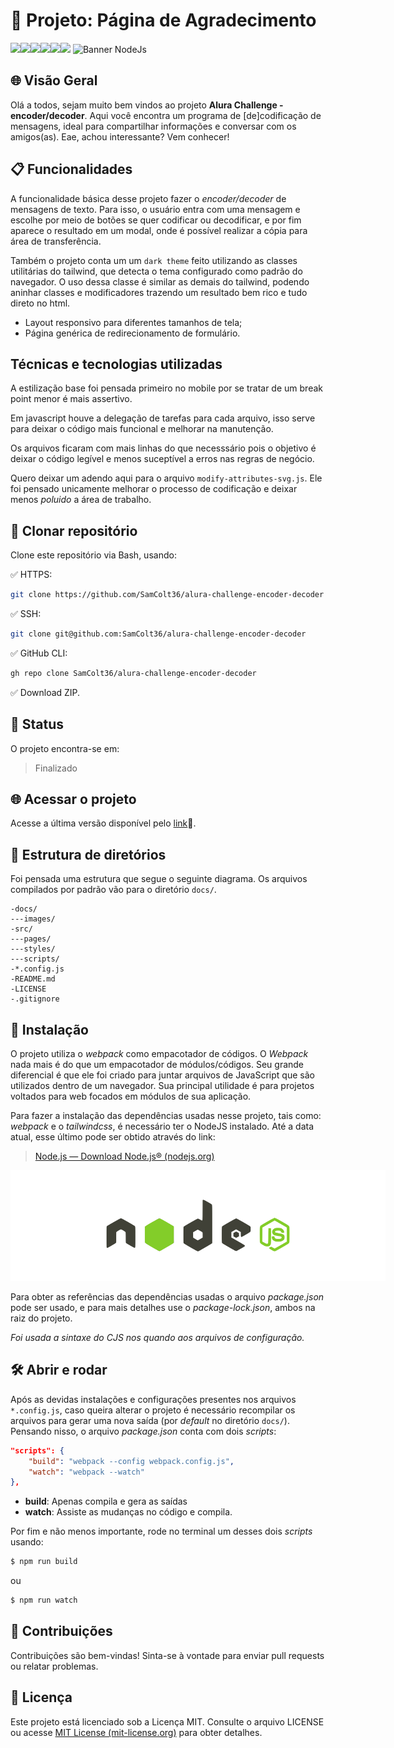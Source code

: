 
# 🚀 Projeto: Página de Agradecimento
![](https://img.shields.io/badge/JavaScript-F7DF1E?style=for-the-badge&logo=javascript&logoColor=black)![](https://img.shields.io/badge/HTML5-E34F26?style=for-the-badge&logo=html5&logoColor=white)![](https://img.shields.io/badge/CSS3-1572B6?style=for-the-badge&logo=css3&logoColor=white)![](https://img.shields.io/badge/Tailwind_CSS-38B2AC?style=for-the-badge&logo=tailwind-css&logoColor=white)![](https://img.shields.io/badge/Visual_Studio-5C2D91?style=for-the-badge&logo=visual%20studio&logoColor=white)![](https://img.shields.io/badge/jQuery-0769AD?style=for-the-badge&logo=jquery&logoColor=white)
<img title="a Node" alt="Banner NodeJs" src="./docs/images/banner.png"
style="max-width: 600px">   

## 🌐 Visão Geral

Olá a todos, sejam muito bem vindos ao projeto **Alura Challenge - encoder/decoder**. Aqui você encontra um programa de [de]codificação de mensagens, ideal para compartilhar informações e conversar com os amigos(as). Eae, achou interessante? Vem conhecer!

## 📋 Funcionalidades
A funcionalidade básica desse projeto fazer o *encoder/decoder* de mensagens de texto. Para isso, o usuário entra com uma mensagem e escolhe por meio de botões se quer codificar ou decodificar, e por fim aparece o resultado em um modal, onde é possível realizar a cópia para área de transferência.

Também o projeto conta um um `dark theme` feito utilizando as classes utilitárias do tailwind, que detecta o tema configurado como padrão do navegador. O uso dessa classe é similar as demais do tailwind, podendo aninhar classes e modificadores trazendo um resultado bem rico e tudo direto no html.

- Layout responsivo para diferentes tamanhos de tela;
- Página genérica de redirecionamento de formulário.

##  Técnicas e tecnologias utilizadas
A estilização base foi pensada primeiro no mobile por se tratar de um break point menor é mais assertivo.
  
Em javascript houve a delegação de tarefas para cada arquivo, isso serve para deixar o código mais funcional e melhorar na manutenção.

Os arquivos ficaram com mais linhas do que necesssário pois o objetivo é deixar o código legível e menos suceptível a erros nas regras de negócio.

Quero deixar um adendo aqui para o arquivo `modify-attributes-svg.js`. Ele foi pensado unicamente melhorar o processo de codificação e deixar menos *poluido* a área de trabalho.

## 📁 Clonar repositório

Clone este repositório via Bash, usando:

✅ HTTPS:

```bash
git clone https://github.com/SamColt36/alura-challenge-encoder-decoder
```

✅ SSH:

```bash
git clone git@github.com:SamColt36/alura-challenge-encoder-decoder
```

✅ GitHub CLI:

```bash
gh repo clone SamColt36/alura-challenge-encoder-decoder
```

✅ Download ZIP.

## 📶 Status

O projeto encontra-se em:

> Finalizado

## 🌐 Acessar o projeto

Acesse a última versão disponível pelo [link](https://alura-challenge-encoder-decoder.vercel.app/)🔗.

## 📂 Estrutura de diretórios

Foi pensada uma estrutura que segue o seguinte diagrama. Os arquivos compilados por padrão vão para o diretório `docs/`.

    -docs/
    ---images/
    -src/
    ---pages/
    ---styles/
    ---scripts/
    -*.config.js
    -README.md
    -LICENSE
    -.gitignore

## 🔧 Instalação

O projeto utiliza o _webpack_ como empacotador de códigos. O _Webpack_ nada mais é do que um empacotador de módulos/códigos. Seu grande diferencial é que ele foi criado para juntar arquivos de JavaScript que são utilizados dentro de um navegador. Sua principal utilidade é para projetos voltados para web focados em módulos de sua aplicação.

Para fazer a instalação das dependências usadas nesse projeto, tais como: _webpack_ e o _tailwindcss_, é necessário ter o NodeJS instalado. Até a data atual, esse último pode ser obtido através do link:

> [Node.js — Download Node.js® (nodejs.org)](https://nodejs.org/en/download)

<img title="a Node" alt="Banner NodeJs" src="./docs/images/node-banner.png"
style="max-width: 600px">

Para obter as referências das dependências usadas o arquivo _package.json_ pode ser usado, e para mais detalhes use o _package-lock.json_, ambos na raiz do projeto.

_Foi usada a sintaxe do CJS nos quando aos arquivos de configuração._

## 🛠️ Abrir e rodar

Após as devidas instalações e configurações presentes nos arquivos `*.config.js`, caso queira alterar o projeto é necessário recompilar os arquivos para gerar uma nova saída (por _default_ no diretório `docs/`). Pensando nisso, o arquivo _package.json_ conta com dois _scripts_:

```json
"scripts": {
	"build": "webpack --config webpack.config.js",
	"watch": "webpack --watch"
},
```

- **build**: Apenas compila e gera as saídas
- **watch**: Assiste as mudanças no código e compila.

Por fim e não menos importante, rode no terminal um desses dois _scripts_ usando:

```bash
$ npm run build
```

ou

```bash
$ npm run watch
```

## 👥 Contribuições

Contribuições são bem-vindas! Sinta-se à vontade para enviar pull requests ou relatar problemas.

## 📄 Licença

Este projeto está licenciado sob a Licença MIT. Consulte o arquivo LICENSE ou acesse [MIT License (mit-license.org)](https://mit-license.org/) para obter detalhes.
